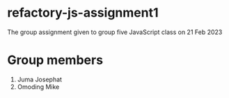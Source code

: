# refactory-js-assignment1
The group assignment given to group five JavaScript class on 21 Feb 2023 

# Group members

1. Juma Josephat
2. Omoding Mike
